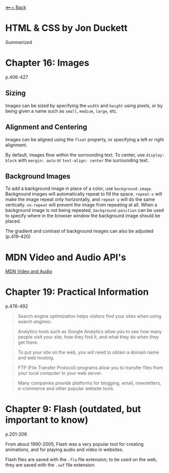 [<=== Back](README.md)

# HTML & CSS by Jon Duckett
*Summarized*

# Chapter 16: Images
p.406-427

## Sizing

Images can be sized by specifying the `width` and `height` using pixels, or by being given a name such as `small`, `medium`, `large`, etc.

## Alignment and Centering

Images can be aligned using the `float` property, or specifying a left or right alignment.

By default, images flow within the surrounding text.
To center, use `display: block` with `margin: auto` or `text-align: center` the surrounding text.

## Background Images

To add a background image in place of a color, use `background-image`. Background images will automatically repeat to fill the space. `repeat-x` will make the image repeat only horizontally, and `repeat-y` will do the same vertically. `no-repeat` will prevent the image from repeating at all. When a background image is not being repeated, `background-position`  can be used to specify where in the browser window the background image should be placed.

The gradient and contrast of background images can also be adjusted (p.419-420)

# MDN Video and Audio API's

[MDN Video and Audio](https://developer.mozilla.org/en-US/docs/Learn/JavaScript/Client-side_web_APIs/Video_and_audio_APIs)

# Chapter 19: Practical Information
p.476-492

> Search engine optimization helps visitors find your sites when using search engines.

> Analytics tools such as Google Analytics allow you to see how many people visit your site, how they find it, and what they do when they get there.

> To put your site on the web, you will need to obtain a domain name and web hosting.

> FTP (File Transfer Protocol) programs allow you to transfer files from your local computer to your web server.

> Many companies provide platforms for blogging, email, newsletters, e-commerce and other popular website tools.

# Chapter 9: Flash (outdated, but important to know)
p.201-206

From about 1990-2005, Flash was a very popular tool for creating animations, and for playing audio and video in websites. 

Flash files are saved with the `.fla` file extension; to be used on the web, they are saved with the `.swf` file extension.